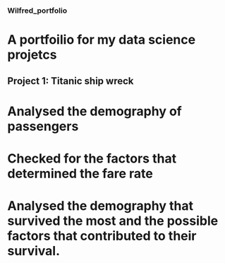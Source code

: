 ### Wilfred_portfolio
# A portfoilio for my data science projetcs

## Project 1: Titanic ship wreck
# Analysed the demography of passengers
# Checked for the factors that determined the fare rate
# Analysed the demography that survived the most and the possible factors that contributed to their survival.
